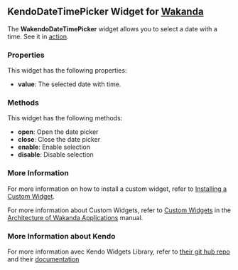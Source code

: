 ## KendoDateTimePicker Widget for [Wakanda](http://wakanda.org)The __WakendoDateTimePicker__ widget allows you to select a date with a time.See it in [action](http://demos.telerik.com/kendo-ui/web/datetimepicker/index.html).### PropertiesThis widget has the following properties:* __value__: The selected date with time.### MethodsThis widget has the following methods:* __open__: Open the date picker* __close__: Close the date picker* __enable__: Enable selection* __disable__: Disable selection### More InformationFor more information on how to install a custom widget, refer to [Installing a Custom Widget](http://doc.wakanda.org/WakandaStudio0/help/Title/en/page3869.html#1027761).For more information about Custom Widgets, refer to [Custom Widgets](http://doc.wakanda.org/Wakanda0.v5/help/Title/en/page3863.html "Custom Widgets") in the [Architecture of Wakanda Applications](http://doc.wakanda.org/Wakanda0.v5/help/Title/en/page3844.html "Architecture of Wakanda Applications") manual.### More Information about KendoFor more information avec Kendo Widgets Library, refer to [their git hub repo](https://github.com/telerik/kendo-ui-core) and their [documentation](http://docs.telerik.com/kendo-ui)